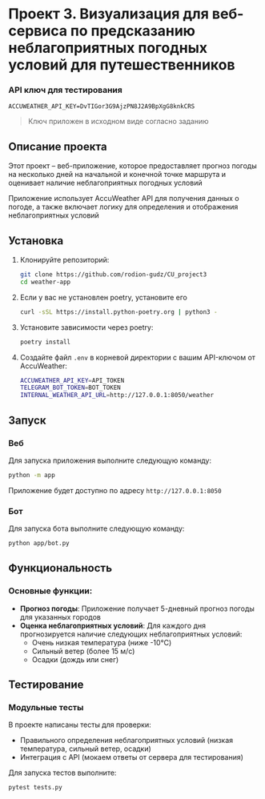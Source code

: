 # **Проект 3.** Визуализация для веб-сервиса по предсказанию неблагоприятных погодных условий для путешественников

### API ключ для тестирования

```dotenv
ACCUWEATHER_API_KEY=DvTIGor3G9AjzPN8J2A9BpXgG8knkCRS
```

> Ключ приложен в исходном виде согласно заданию

## Описание проекта

Этот проект – веб-приложение, которое предоставляет прогноз погоды на несколько дней на начальной и конечной точке
маршрута и оценивает наличие неблагоприятных погодных условий

Приложение использует AccuWeather API для получения данных о погоде, а также включает логику для определения и
отображения неблагоприятных условий

## Установка

1. Клонируйте репозиторий:
    ```bash
    git clone https://github.com/rodion-gudz/CU_project3
    cd weather-app
    ```

2. Если у вас не установлен poetry, установите его
    ```bash
    curl -sSL https://install.python-poetry.org | python3 -
    ```

3. Установите зависимости через poetry:
    ```bash
    poetry install
    ```

4. Создайте файл `.env` в корневой директории с вашим API-ключом от AccuWeather:
    ```bash
    ACCUWEATHER_API_KEY=API_TOKEN
    TELEGRAM_BOT_TOKEN=BOT_TOKEN
    INTERNAL_WEATHER_API_URL=http://127.0.0.1:8050/weather
    ```

## Запуск

### Веб

Для запуска приложения выполните следующую команду:

```bash
python -m app
```

Приложение будет доступно по адресу `http://127.0.0.1:8050`

### Бот

Для запуска бота выполните следующую команду:

```bash
python app/bot.py
```

## Функциональность

### Основные функции:

- **Прогноз погоды**: Приложение получает 5-дневный прогноз погоды для указанных городов
- **Оценка неблагоприятных условий**: Для каждого дня прогнозируется наличие следующих неблагоприятных условий:
    - Очень низкая температура (ниже -10°C)
    - Сильный ветер (более 15 м/с)
    - Осадки (дождь или снег)

## Тестирование

### Модульные тесты

В проекте написаны тесты для проверки:

- Правильного определения неблагоприятных условий (низкая температура, сильный ветер, осадки)
- Интеграция с API (мокаем ответы от сервера для тестирования)

Для запуска тестов выполните:

```bash
pytest tests.py
```
